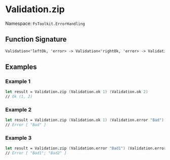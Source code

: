 # Validation.zip

Namespace: `FsToolkit.ErrorHandling`

## Function Signature

```fsharp
Validation<'leftOk, 'error> -> Validation<'rightOk, 'error> -> Validation<'leftOk * 'rightOk, 'error>
```

## Examples

### Example 1

```fsharp
let result = Validation.zip (Validation.ok 1) (Validation.ok 2)
// Ok (1, 2)
```

### Example 2

```fsharp
let result = Validation.zip (Validation.ok 1) (Validation.error "Bad")
// Error [ "Bad" ]
```

### Example 3

```fsharp
let result = Validation.zip (Validation.error "Bad1") (Validation.error "Bad2")
// Error [ "Bad1"; "Bad2" ]
```
